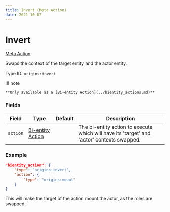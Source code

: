 ```yaml
---
title: Invert (Meta Action)
date: 2021-10-07
---
```


# Invert

[Meta Action](../meta_actions.md)

Swaps the context of the target entity and the actor entity.

Type ID: `origins:invert`

!!! note

    **Only available as a [Bi-entity Action](../bientity_actions.md)**

### Fields

Field  | Type | Default | Description
-------|------|---------|-------------
`action` | [Bi-entity Action](../bientity_actions.md) | | The bi-entity action to execute which will have its 'target' and 'actor' contexts swapped.

### Example

```json
"bientity_action": {
    "type": "origins:invert",
    "action": {
        "type": "origins:mount"
    }
}
```

This will make the target of the action mount the actor, as the roles are swapped.
